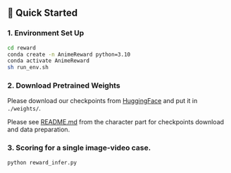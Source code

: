 ##  🚀 Quick Started

### 1. Environment Set Up
```bash
cd reward
conda create -n AnimeReward python=3.10
conda activate AnimeReward
sh run_env.sh
```

### 2. Download Pretrained Weights

Please download our checkpoints from [HuggingFace](https://huggingface.co/IndexTeam/Index-anisora/tree/main/reward/weights) and put it in `./weights/`.

Please see [README.md](./character/README.md) from the character part for checkpoints download and data preparation.


### 3. Scoring for a single image-video case.

```bash
python reward_infer.py
```